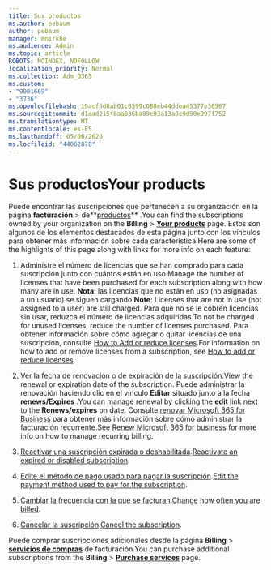```yaml
---
title: Sus productos
ms.author: pebaum
author: pebaum
manager: mnirkhe
ms.audience: Admin
ms.topic: article
ROBOTS: NOINDEX, NOFOLLOW
localization_priority: Normal
ms.collection: Adm_O365
ms.custom:
- "9001669"
- "3736"
ms.openlocfilehash: 19acf6d8ab01c0599c088eb44ddea45377e36567
ms.sourcegitcommit: d1aad215f8aa636ba89c93a13a0c9d90e997f752
ms.translationtype: MT
ms.contentlocale: es-ES
ms.lasthandoff: 05/06/2020
ms.locfileid: "44062878"
---
```

# <a name="your-products"></a><span data-ttu-id="7b742-102">Sus productos</span><span class="sxs-lookup"><span data-stu-id="7b742-102">Your products</span></span>

<span data-ttu-id="7b742-103">Puede encontrar las suscripciones que pertenecen a su organización en la página **facturación** > de**[productos](https://go.microsoft.com/fwlink/p/?linkid=842054)** .</span><span class="sxs-lookup"><span data-stu-id="7b742-103">You can find the subscriptions owned by your organization on the **Billing** > **[Your products](https://go.microsoft.com/fwlink/p/?linkid=842054)** page.</span></span> <span data-ttu-id="7b742-104">Estos son algunos de los elementos destacados de esta página junto con los vínculos para obtener más información sobre cada característica:</span><span class="sxs-lookup"><span data-stu-id="7b742-104">Here are some of the highlights of this page along with links for more info on each feature:</span></span>

1. <span data-ttu-id="7b742-105">Administre el número de licencias que se han comprado para cada suscripción junto con cuántos están en uso.</span><span class="sxs-lookup"><span data-stu-id="7b742-105">Manage the number of licenses that have been purchased for each subscription along with how many are in use.</span></span>  <span data-ttu-id="7b742-106">**Nota**: las licencias que no están en uso (no asignadas a un usuario) se siguen cargando.</span><span class="sxs-lookup"><span data-stu-id="7b742-106">**Note**: Licenses that are not in use (not assigned to a user) are still charged.</span></span>  <span data-ttu-id="7b742-107">Para que no se le cobren licencias sin usar, reduzca el número de licencias adquiridas.</span><span class="sxs-lookup"><span data-stu-id="7b742-107">To not be charged for unused licenses, reduce the number of licenses purchased.</span></span> <span data-ttu-id="7b742-108">Para obtener información sobre cómo agregar o quitar licencias de una suscripción, consulte [How to Add or reduce licenses](https://docs.microsoft.com/alchemyinsights/how-to-add-or-reduce-licenses).</span><span class="sxs-lookup"><span data-stu-id="7b742-108">For information on how to add or remove licenses from a subscription, see [How to add or reduce licenses](https://docs.microsoft.com/alchemyinsights/how-to-add-or-reduce-licenses).</span></span>

2. <span data-ttu-id="7b742-109">Ver la fecha de renovación o de expiración de la suscripción.</span><span class="sxs-lookup"><span data-stu-id="7b742-109">View the renewal or expiration date of the subscription.</span></span>  <span data-ttu-id="7b742-110">Puede administrar la renovación haciendo clic en el vínculo **Editar** situado junto a la fecha **renews/Expires** .</span><span class="sxs-lookup"><span data-stu-id="7b742-110">You can manage renewal by clicking the **edit** link next to the **Renews/expires** on date.</span></span>  <span data-ttu-id="7b742-111">Consulte [renovar Microsoft 365 for Business](https://go.microsoft.com/fwlink/?linkid=2119216) para obtener más información sobre cómo administrar la facturación recurrente.</span><span class="sxs-lookup"><span data-stu-id="7b742-111">See [Renew Microsoft 365 for business](https://go.microsoft.com/fwlink/?linkid=2119216) for more info on how to manage recurring billing.</span></span>

3. <span data-ttu-id="7b742-112">[Reactivar una suscripción expirada o deshabilitada](https://go.microsoft.com/fwlink/?linkid=2117519).</span><span class="sxs-lookup"><span data-stu-id="7b742-112">[Reactivate an expired or disabled subscription](https://go.microsoft.com/fwlink/?linkid=2117519).</span></span>

4. <span data-ttu-id="7b742-113">[Edite el método de pago usado para pagar la suscripción](https://go.microsoft.com/fwlink/?linkid=2117167).</span><span class="sxs-lookup"><span data-stu-id="7b742-113">[Edit the payment method used to pay for the subscription](https://go.microsoft.com/fwlink/?linkid=2117167).</span></span>

5. <span data-ttu-id="7b742-114">[Cambiar la frecuencia con la que se facturan](https://go.microsoft.com/fwlink/?linkid=2119112).</span><span class="sxs-lookup"><span data-stu-id="7b742-114">[Change how often you are billed](https://go.microsoft.com/fwlink/?linkid=2119112).</span></span>

6. <span data-ttu-id="7b742-115">[Cancelar la suscripción](https://go.microsoft.com/fwlink/?linkid=2119113).</span><span class="sxs-lookup"><span data-stu-id="7b742-115">[Cancel the subscription](https://go.microsoft.com/fwlink/?linkid=2119113).</span></span>

<span data-ttu-id="7b742-116">Puede comprar suscripciones adicionales desde la página **Billing** > [**servicios de compras**](https://go.microsoft.com/fwlink/p/?linkid=868433) de facturación.</span><span class="sxs-lookup"><span data-stu-id="7b742-116">You can purchase additional subscriptions from the **Billing** > [**Purchase services**](https://go.microsoft.com/fwlink/p/?linkid=868433) page.</span></span>
